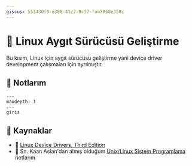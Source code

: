 ```yaml
---
giscus: 553430f9-d308-41c7-8cf7-fab7868e358c
---
```


# 🐧 Linux Aygıt Sürücüsü Geliştirme

Bu kısım, Linux için aygıt sürücüsü geliştirme yani device driver development
çalışmaları için ayrılmıştır.

## 📝 Notlarım

```{toctree}
---
maxdepth: 1
---
giris
```

## 📖 Kaynaklar

- 🌟 [Linux Device Drivers, Third Edition](https://lwn.net/Kernel/LDD3/)
- 🌟 Sn. Kaan Aslan'dan almış olduğum [Unix/Linux Sistem
  Programlama](https://csystem.org/courses/unix-linux-sistem-programlama/)
  notlarım

